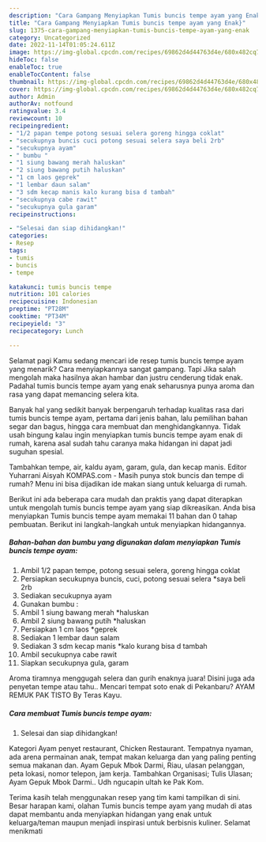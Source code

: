 ```yaml
---
description: "Cara Gampang Menyiapkan Tumis buncis tempe ayam yang Enak}"
title: "Cara Gampang Menyiapkan Tumis buncis tempe ayam yang Enak}"
slug: 1375-cara-gampang-menyiapkan-tumis-buncis-tempe-ayam-yang-enak
category: Uncategorized
date: 2022-11-14T01:05:24.611Z
image: https://img-global.cpcdn.com/recipes/69862d4d44763d4e/680x482cq70/tumis-buncis-tempe-ayam-foto-resep-utama.jpg
hideToc: false
enableToc: true
enableTocContent: false
thumbnail: https://img-global.cpcdn.com/recipes/69862d4d44763d4e/680x482cq70/tumis-buncis-tempe-ayam-foto-resep-utama.jpg
cover: https://img-global.cpcdn.com/recipes/69862d4d44763d4e/680x482cq70/tumis-buncis-tempe-ayam-foto-resep-utama.jpg
author: Admin
authorAv: notfound
ratingvalue: 3.4
reviewcount: 10
recipeingredient:
- "1/2 papan tempe potong sesuai selera goreng hingga coklat"
- "secukupnya buncis cuci potong sesuai selera saya beli 2rb"
- "secukupnya ayam"
- " bumbu "
- "1 siung bawang merah haluskan"
- "2 siung bawang putih haluskan"
- "1 cm laos geprek"
- "1 lembar daun salam"
- "3 sdm kecap manis kalo kurang bisa d tambah"
- "secukupnya cabe rawit"
- "secukupnya gula garam"
recipeinstructions:

- "Selesai dan siap dihidangkan!"
categories:
- Resep
tags:
- tumis
- buncis
- tempe

katakunci: tumis buncis tempe 
nutrition: 101 calories
recipecuisine: Indonesian
preptime: "PT28M"
cooktime: "PT34M"
recipeyield: "3"
recipecategory: Lunch

---
```



Selamat pagi Kamu sedang mencari ide resep tumis buncis tempe ayam yang menarik? Cara menyiapkannya sangat gampang. Tapi Jika salah mengolah maka hasilnya akan hambar dan justru cenderung tidak enak. Padahal tumis buncis tempe ayam yang enak seharusnya punya aroma dan rasa yang dapat memancing selera kita.


Banyak hal yang sedikit banyak berpengaruh terhadap kualitas rasa dari tumis buncis tempe ayam, pertama dari jenis bahan, lalu pemilihan bahan segar dan bagus, hingga cara membuat dan menghidangkannya. Tidak usah bingung kalau ingin menyiapkan tumis buncis tempe ayam enak di rumah, karena asal sudah tahu caranya maka hidangan ini dapat jadi suguhan spesial.

Tambahkan tempe, air, kaldu ayam, garam, gula, dan kecap manis. Editor Yuharrani Aisyah KOMPAS.com - Masih punya stok buncis dan tempe di rumah? Menu ini bisa dijadikan ide makan siang untuk keluarga di rumah.


Berikut ini ada beberapa cara mudah dan praktis yang dapat diterapkan untuk mengolah tumis buncis tempe ayam yang siap dikreasikan. Anda bisa menyiapkan Tumis buncis tempe ayam memakai 11 bahan dan 0 tahap pembuatan. Berikut ini langkah-langkah untuk menyiapkan hidangannya.

<!--inarticleads1-->

##### Bahan-bahan dan bumbu yang digunakan dalam menyiapkan Tumis buncis tempe ayam:

1. Ambil 1/2 papan tempe, potong sesuai selera, goreng hingga coklat
1. Persiapkan secukupnya buncis, cuci, potong sesuai selera *saya beli 2rb
1. Sediakan secukupnya ayam
1. Gunakan  bumbu :
1. Ambil 1 siung bawang merah *haluskan
1. Ambil 2 siung bawang putih *haluskan
1. Persiapkan 1 cm laos *geprek
1. Sediakan 1 lembar daun salam
1. Sediakan 3 sdm kecap manis *kalo kurang bisa d tambah
1. Ambil secukupnya cabe rawit
1. Siapkan secukupnya gula, garam


Aroma tiramnya menggugah selera dan gurih enaknya juara! Disini juga ada penyetan tempe atau tahu.. Mencari tempat soto enak di Pekanbaru? AYAM REMUK PAK TISTO By Teras Kayu. 

<!--inarticleads2-->

##### Cara membuat Tumis buncis tempe ayam:


1. Selesai dan siap dihidangkan!

Kategori Ayam penyet restaurant, Chicken Restaurant. Tempatnya nyaman, ada arena permainan anak, tempat makan keluarga dan yang paling penting semua makanan dan. Ayam Gepuk Mbok Darmi, Riau, ulasan pelanggan, peta lokasi, nomor telepon, jam kerja. Tambahkan Organisasi; Tulis Ulasan; Ayam Gepuk Mbok Darmi.. Udh ngucapin ultah ke Pak Kom. 

Terima kasih telah menggunakan resep yang tim kami tampilkan di sini. Besar harapan kami, olahan Tumis buncis tempe ayam yang mudah di atas dapat membantu anda menyiapkan hidangan yang enak untuk keluarga/teman maupun menjadi inspirasi untuk berbisnis kuliner. Selamat menikmati
